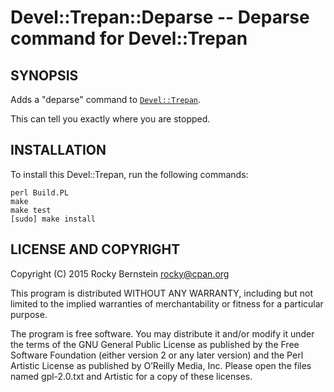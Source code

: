 Devel::Trepan::Deparse -- Deparse command for Devel::Trepan
====================================================================

SYNOPSIS
--------

Adds a "deparse" command to [`Devel::Trepan`](https://github.com/rocky/Perl-Devel-Trepan/wiki).

This can tell you exactly where you are stopped.

INSTALLATION
------------

To install this Devel::Trepan, run the following commands:

	perl Build.PL
	make
	make test
	[sudo] make install

LICENSE AND COPYRIGHT
---------------------

Copyright (C) 2015 Rocky Bernstein <rocky@cpan.org>

This program is distributed WITHOUT ANY WARRANTY, including but not
limited to the implied warranties of merchantability or fitness for a
particular purpose.

The program is free software. You may distribute it and/or modify it
under the terms of the GNU General Public License as published by the
Free Software Foundation (either version 2 or any later version) and
the Perl Artistic License as published by O’Reilly Media, Inc. Please
open the files named gpl-2.0.txt and Artistic for a copy of these
licenses.

